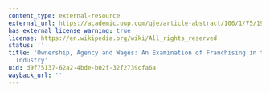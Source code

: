 ```yaml
---
content_type: external-resource
external_url: https://academic.oup.com/qje/article-abstract/106/1/75/1928571?redirectedFrom=fulltext
has_external_license_warning: true
license: https://en.wikipedia.org/wiki/All_rights_reserved
status: ''
title: 'Ownership, Agency and Wages: An Examination of Franchising in the Fast Food
  Industry'
uid: d9f75137-62a2-4bde-b02f-32f2739cfa6a
wayback_url: ''
---
```

